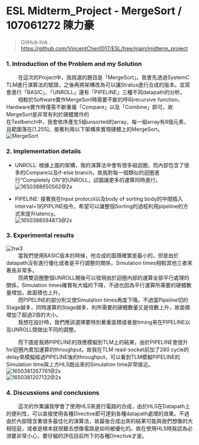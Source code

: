 # ESL Midterm_Project - MergeSort / 107061272 陳力豪
> GitHub link : https://github.com/VincentChen1017/ESL/tree/main/midterm_project

### 1. Introduction of the Problem and my Solution
&emsp;&emsp; 在這次的Project中，我挑選的題目是「MergeSort」。我會先透過SystemC TLM進行演算法的驗證，之後再將架構改為可以讓Stratus進行合成的版本。並寫會進行「BASIC」、「UNROLL」還有「PIPELINE」三種不同datapath的分析。<br />
&emsp;&emsp; 相較於Software實作MergeSort時需要不斷的呼叫recursive function，Hardware實作時僅需不斷重複「Compare」以及「Combine」即可。故MergeSort是非常有利於硬體實作的<br />
在Testbench中，我會依序產生5組unsorted的array，每一組array有8個元素，且範圍落在[1,255]。接著利用以下架構來實現硬體上的MergeSort。<br />
![MergeSort](https://user-images.githubusercontent.com/98183102/164136216-82827b2c-8bcc-4cfc-a034-60c920e145e8.jpg)<br />

### 2. Implementation details

- UNROLL:
根據上圖的架構，我的演算法中會有很多組迴圈，而內部包含了很多的Compare以及if-else branch。故我對每一個類似的迴圈進行"Completely ON"的UNROLL，試圖讓更多的運算同時進行。<br />
![1650388650562@2x](https://user-images.githubusercontent.com/98183102/164137580-c927e24e-2ddd-4d26-aefa-ca76cbbf02c7.jpg)<br />


- PIPELINE:
接著我在Input protocol以及body of sorting body的中間插入interval=1的PIPLINE指令，希望可以讓整個Sorting的過程利用pipeline的方式來提升latency。<br />
![1650388594873@2x](https://user-images.githubusercontent.com/98183102/164139418-9dec2e26-2fe5-40ed-9cd9-4c324b5f5e78.jpg)<br />

### 3. Experimental results
![hw3](https://user-images.githubusercontent.com/98183102/164047370-facbac12-bd5e-47dd-ac5d-8bada37457db.jpg)<br />
&emsp;&emsp; 當我們使用BASIC版本的時候，他合成的面積確實是最小的，但是由於datapath沒有進行優化或者是平行調整的關係，Simulation times相較其他三者來著長非常多。<br />
&emsp;&emsp; 而將雙迴圈整個UNROLL開後可以發現由於迴圈內部的運算全部平行處理的關係，Simulation times確實有大幅的下降，不過也因為平行運算所需要的硬體數量增加，故面積也上升。<br />
&emsp;&emsp; 而PIPELINE的部分則又使Simulation times再度下降。不過當Pipeline切的Stage越多，同時運算的Stage越多，則所需要的硬體數量又是倍數上升，故面積增加了超過2倍的大小。<br />
&emsp;&emsp; 我想在設計時，我們應該選擇要特別著重面積或者是timing來在PIPELINE以及UNROLL間做出不同的調整。

&emsp;&emsp; 而下圖是我將PIPELINE的效應模擬到TLM上的結果，由於PIPELINE會提升for迴圈內累加運算的throughput。故我在TLM read-socket前加了280 cycle的delay來模擬經過PIPELINE後的throughput，可以看到TLM模擬PIPELINE的Simulation time與上方HLS跑出來的Simulation time非常接近。<br />
![1650381267761@2x](https://user-images.githubusercontent.com/98183102/164046833-c5b598b4-715f-4e7a-b869-392359aca3f9.jpg)<br />
![1650381207132@2x](https://user-images.githubusercontent.com/98183102/164046850-f623e79d-ad69-499e-a022-05d769fc3215.jpg)<br />


### 4. Discussions and conclusions
&emsp;&emsp; 這次的作業讓我學會了使用HLS來進行電路的合成，由於HLS在Datapath上的便利性，可以直接使用各種Directive即可達到各種datapath處理的效果。不過由於內部隱含著很多最佳化的演算法，故最後合成出來的結果可能與我們想像的大相徑庭，或者是根本就很難去想像電路是如何被優化的。故在使用HLS時我認為必須要非常小心，要仔細的評估目前所下的各種Directive才是。


